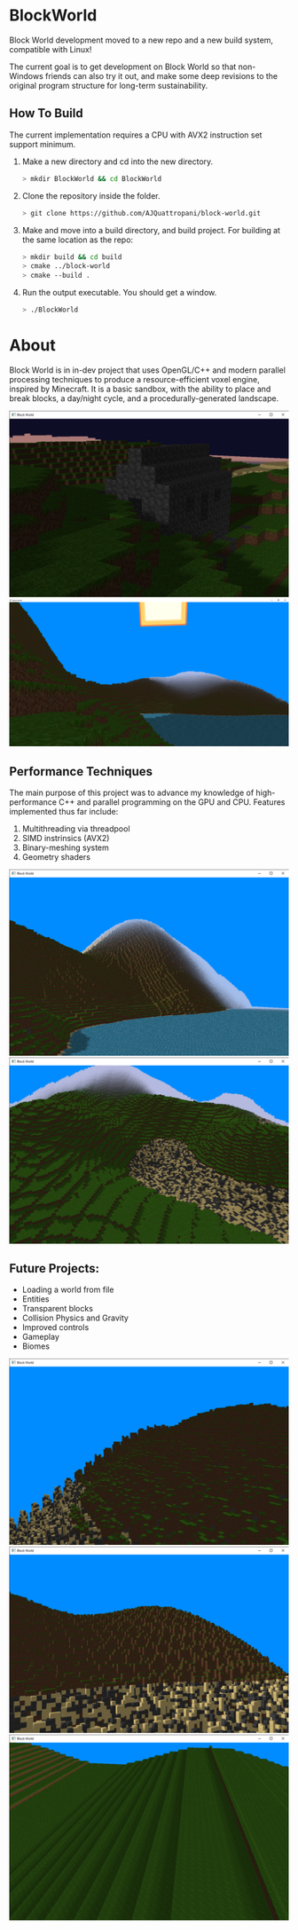 # BlockWorld
Block World development moved to a new repo and a new build system, compatible with Linux!

The current goal is to get development on Block World so that non-Windows friends can also try it out, and make some deep revisions to the original program structure for long-term sustainability.

## How To Build
The current implementation requires a CPU with AVX2 instruction set support minimum.
1. Make a new directory and cd into the new directory.
   ```bash
   > mkdir BlockWorld && cd BlockWorld
   ```
2. Clone the repository inside the folder.
   ```bash
   > git clone https://github.com/AJQuattropani/block-world.git
   ```
3. Make and move into a build directory, and build project. For building at the same location as the repo:
   ```bash
   > mkdir build && cd build
   > cmake ../block-world
   > cmake --build .
   ```
4. Run the output executable. You should get a window.
   ```bash
   > ./BlockWorld
   ```
# About

Block World is in in-dev project that uses OpenGL/C++ and modern parallel processing techniques to produce a resource-efficient voxel engine, inspired by Minecraft.
It is a basic sandbox, with the ability to place and break blocks, a day/night cycle, and a procedurally-generated landscape.

<img src="Photos/8.8.2024.png" alt="Daylight, 6/30/2024" style="width=200">
<img src="Photos/7.27.2024 (2).png" alt="Daylight, 6/30/2024" style="width=200">

## Performance Techniques
The main purpose of this project was to advance my knowledge of high-performance C++ and parallel programming on the GPU and CPU. Features implemented thus far include:
1. Multithreading via threadpool
2. SIMD instrinsics (AVX2)
3. Binary-meshing system
4. Geometry shaders

<img src="Photos/7.27.2024.png" alt="Moonlight, 6/30/2024" style = "width=200">
<img src="Photos/7.25.2024.png" alt="Moonlight, 6/30/2024" style = "width=200">

## Future Projects:
- Loading a world from file
- Entities
- Transparent blocks
- Collision Physics and Gravity
- Improved controls
- Gameplay
- Biomes

<img src="Photos/7.7.2024 (2).png" alt="Shadows, 7/30/2024" style = "width=200">
<img src="Photos/7.7.2024 (3).png" alt="Shadows, 7/30/2024" style = "width=200">
<img src="Photos/7.7.2024.png" alt="Shadows, 7/30/2024" style = "width=200">


